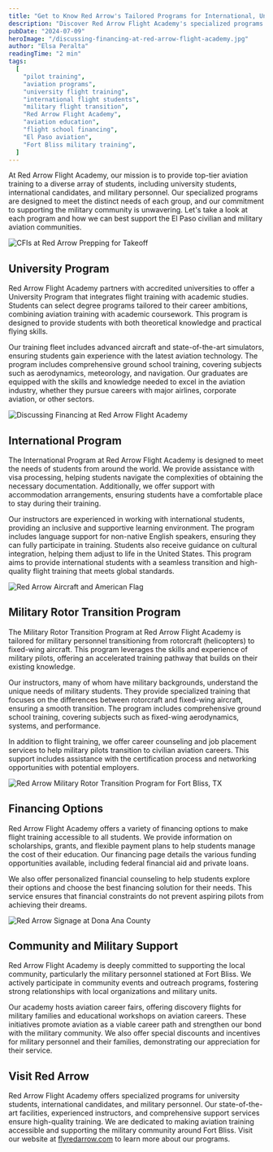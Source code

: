 ```yaml
---
title: "Get to Know Red Arrow's Tailored Programs for International, University, and Military Students"
description: "Discover Red Arrow Flight Academy's specialized programs designed for international students, university students, and military personnel."
pubDate: "2024-07-09"
heroImage: "/discussing-financing-at-red-arrow-flight-academy.jpg"
author: "Elsa Peralta"
readingTime: "2 min"
tags:
  [
    "pilot training",
    "aviation programs",
    "university flight training",
    "international flight students",
    "military flight transition",
    "Red Arrow Flight Academy",
    "aviation education",
    "flight school financing",
    "El Paso aviation",
    "Fort Bliss military training",
  ]
---
```


At Red Arrow Flight Academy, our mission is to provide top-tier aviation training to a diverse array of students, including university students, international candidates, and military personnel. Our specialized programs are designed to meet the distinct needs of each group, and our commitment to supporting the military community is unwavering. Let's take a look at each program and how we can best support the El Paso civilian and military aviation communities.

![CFIs at Red Arrow Prepping for Takeoff](/cfis-at-red-arrow-prepping-for-takeoff.jpg)

## University Program

Red Arrow Flight Academy partners with accredited universities to offer a University Program that integrates flight training with academic studies. Students can select degree programs tailored to their career ambitions, combining aviation training with academic coursework. This program is designed to provide students with both theoretical knowledge and practical flying skills.

Our training fleet includes advanced aircraft and state-of-the-art simulators, ensuring students gain experience with the latest aviation technology. The program includes comprehensive ground school training, covering subjects such as aerodynamics, meteorology, and navigation. Our graduates are equipped with the skills and knowledge needed to excel in the aviation industry, whether they pursue careers with major airlines, corporate aviation, or other sectors.

![Discussing Financing at Red Arrow Flight Academy](/discussing-financing-at-red-arrow-flight-academy.jpg)

## International Program

The International Program at Red Arrow Flight Academy is designed to meet the needs of students from around the world. We provide assistance with visa processing, helping students navigate the complexities of obtaining the necessary documentation. Additionally, we offer support with accommodation arrangements, ensuring students have a comfortable place to stay during their training.

Our instructors are experienced in working with international students, providing an inclusive and supportive learning environment. The program includes language support for non-native English speakers, ensuring they can fully participate in training. Students also receive guidance on cultural integration, helping them adjust to life in the United States. This program aims to provide international students with a seamless transition and high-quality flight training that meets global standards.

![Red Arrow Aircraft and American Flag](/red-arrow-aircrarft-and-american-flag.JPG)

## Military Rotor Transition Program

The Military Rotor Transition Program at Red Arrow Flight Academy is tailored for military personnel transitioning from rotorcraft (helicopters) to fixed-wing aircraft. This program leverages the skills and experience of military pilots, offering an accelerated training pathway that builds on their existing knowledge.

Our instructors, many of whom have military backgrounds, understand the unique needs of military students. They provide specialized training that focuses on the differences between rotorcraft and fixed-wing aircraft, ensuring a smooth transition. The program includes comprehensive ground school training, covering subjects such as fixed-wing aerodynamics, systems, and performance.

In addition to flight training, we offer career counseling and job placement services to help military pilots transition to civilian aviation careers. This support includes assistance with the certification process and networking opportunities with potential employers.

![Red Arrow Military Rotor Transition Program for Fort Bliss, TX](/red-arrow-military-rotor-transition-program-for-fort-bliss-tx.JPG)

## Financing Options

Red Arrow Flight Academy offers a variety of financing options to make flight training accessible to all students. We provide information on scholarships, grants, and flexible payment plans to help students manage the cost of their education. Our financing page details the various funding opportunities available, including federal financial aid and private loans.

We also offer personalized financial counseling to help students explore their options and choose the best financing solution for their needs. This service ensures that financial constraints do not prevent aspiring pilots from achieving their dreams.

![Red Arrow Signage at Dona Ana County](/red-arrow-signage-dona-ana-county.JPG)

## Community and Military Support

Red Arrow Flight Academy is deeply committed to supporting the local community, particularly the military personnel stationed at Fort Bliss. We actively participate in community events and outreach programs, fostering strong relationships with local organizations and military units.

Our academy hosts aviation career fairs, offering discovery flights for military families and educational workshops on aviation careers. These initiatives promote aviation as a viable career path and strengthen our bond with the military community. We also offer special discounts and incentives for military personnel and their families, demonstrating our appreciation for their service.

## Visit Red Arrow

Red Arrow Flight Academy offers specialized programs for university students, international candidates, and military personnel. Our state-of-the-art facilities, experienced instructors, and comprehensive support services ensure high-quality training. We are dedicated to making aviation training accessible and supporting the military community around Fort Bliss. Visit our website at [flyredarrow.com](https://www.flyredarrow.com/) to learn more about our programs.
